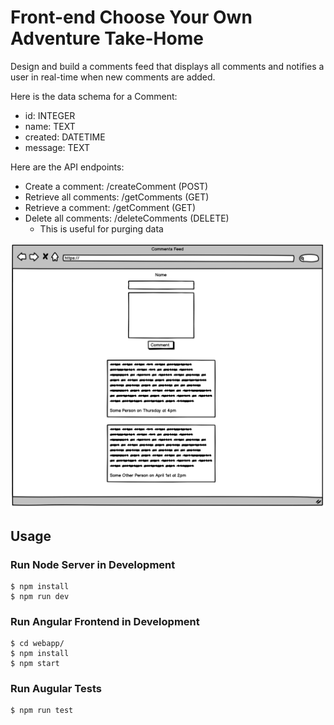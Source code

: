 # Front-end Choose Your Own Adventure Take-Home

Design and build a comments feed that displays all comments and notifies a user in real-time when new comments are added.

Here is the data schema for a Comment:
* id: INTEGER
* name: TEXT
* created: DATETIME
* message: TEXT

Here are the API endpoints:
* Create a comment: /createComment (POST)
* Retrieve all comments: /getComments (GET)
* Retrieve a comment: /getComment (GET)
* Delete all comments: /deleteComments (DELETE)
  * This is useful for purging data

![Basic wireframe](wireframe.png)


## Usage

### Run Node Server in Development

```
$ npm install
$ npm run dev
```

### Run Angular Frontend in Development

```
$ cd webapp/
$ npm install
$ npm start
```

### Run Augular Tests

```
$ npm run test
```
